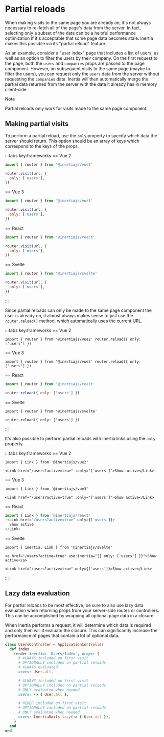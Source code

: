 # Partial reloads

When making visits to the same page you are already on, it's not always necessary to re-fetch all of the page's data from the server. In fact, selecting only a subset of the data can be a helpful performance optimization if it's acceptable that some page data becomes stale. Inertia makes this possible via its "partial reload" feature.

As an example, consider a "user index" page that includes a list of users, as well as an option to filter the users by their company. On the first request to the page, both the `users` and `companies` props are passed to the page component. However, on subsequent visits to the same page (maybe to filter the users), you can request only the `users` data from the server without requesting the `companies` data. Inertia will then automatically merge the partial data returned from the server with the data it already has in memory client-side.

> [!NOTE]
> Partial reloads only work for visits made to the same page component.

## Making partial visits

To perform a partial reload, use the `only` property to specify which data the server should return. This option should be an array of keys which correspond to the keys of the props.

:::tabs key:frameworks
== Vue 2

```js
import { router } from '@inertiajs/vue2'

router.visit(url, {
  only: ['users'],
})
```

== Vue 3

```js
import { router } from '@inertiajs/vue3'

router.visit(url, {
  only: ['users'],
})
```

== React

```jsx
import { router } from '@inertiajs/react'

router.visit(url, {
  only: ['users'],
})
```

== Svelte

```js
import { router } from '@inertiajs/svelte'

router.visit(url, {
  only: ['users'],
})
```

:::

Since partial reloads can only be made to the same page component the user is already on, it almost always makes sense to just use the `router.reload()` method, which automatically uses the current URL.

:::tabs key:frameworks
== Vue 2

```vue
import { router } from '@inertiajs/vue2' router.reload({ only: ['users'] })
```

== Vue 3

```vue
import { router } from '@inertiajs/vue3' router.reload({ only: ['users'] })
```

== React

```jsx
import { router } from '@inertiajs/react'

router.reload({ only: ['users'] })
```

== Svelte

```svelte
import { router } from '@inertiajs/svelte'

router.reload({ only: ['users'] })
```

:::

It's also possible to perform partial reloads with Inertia links using the `only` property.

:::tabs key:frameworks
== Vue 2

```vue
import { Link } from '@inertiajs/vue2'

<Link href="/users?active=true" :only="['users']">Show active</Link>
```

== Vue 3

```vue
import { Link } from '@inertiajs/vue3'

<Link href="/users?active=true" :only="['users']">Show active</Link>
```

== React

```jsx
import { Link } from '@inertiajs/react'
;<Link href="/users?active=true" only={['users']}>
  Show active
</Link>
```

== Svelte

```svelte
import { inertia, Link } from '@inertiajs/svelte'

<a href="/users?active=true" use:inertia="{{ only: ['users'] }}">Show active</a>

<Link href="/users?active=true" only={['users']}>Show active</Link>
```

:::

## Lazy data evaluation

For partial reloads to be most effective, be sure to also use lazy data evaluation when returning props from your server-side routes or controllers. This can be accomplished by wrapping all optional page data in a closure.

When Inertia performs a request, it will determine which data is required and only then will it evaluate the closure. This can significantly increase the performance of pages that contain a lot of optional data.

```ruby
class UsersController < ApplicationController
  def index
    render inertia: 'Users/Index', props: {
      # ALWAYS included on first visit
      # OPTIONALLY included on partial reloads
      # ALWAYS evaluated
      users: User.all,

      # ALWAYS included on first visit
      # OPTIONALLY included on partial reloads
      # ONLY evaluated when needed
      users: -> { User.all },

      # NEVER included on first visit
      # OPTIONALLY included on partial reloads
      # ONLY evaluated when needed
      users: InertiaRails.lazy(-> { User.all }),
    }
  end
end
```
